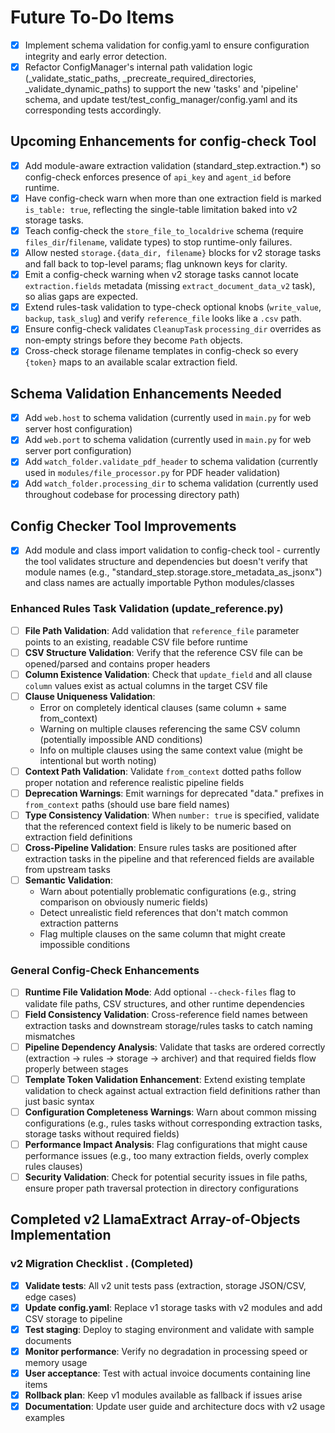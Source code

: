 # Future To-Do Items

- [x] Implement schema validation for config.yaml to ensure configuration integrity and early error detection.
- [x] Refactor ConfigManager's internal path validation logic (_validate_static_paths, _precreate_required_directories, _validate_dynamic_paths) to support the new 'tasks' and 'pipeline' schema, and update test/test_config_manager/config.yaml and its corresponding tests accordingly.

## Upcoming Enhancements for config-check Tool

- [x] Add module-aware extraction validation (standard_step.extraction.*) so config-check enforces presence of `api_key` and `agent_id` before runtime.
- [x] Have config-check warn when more than one extraction field is marked `is_table: true`, reflecting the single-table limitation baked into v2 storage tasks.
- [x] Teach config-check the `store_file_to_localdrive` schema (require `files_dir`/`filename`, validate types) to stop runtime-only failures.
- [x] Allow nested `storage.{data_dir, filename}` blocks for v2 storage tasks and fall back to top-level params; flag unknown keys for clarity.
- [x] Emit a config-check warning when v2 storage tasks cannot locate `extraction.fields` metadata (missing `extract_document_data_v2` task), so alias gaps are expected.
- [x] Extend rules-task validation to type-check optional knobs (`write_value`, `backup`, `task_slug`) and verify `reference_file` looks like a `.csv` path.
- [x] Ensure config-check validates `CleanupTask` `processing_dir` overrides as non-empty strings before they become `Path` objects.
- [x] Cross-check storage filename templates in config-check so every `{token}` maps to an available scalar extraction field.

## Schema Validation Enhancements Needed

- [x] Add `web.host` to schema validation (currently used in `main.py` for web server host configuration)
- [x] Add `web.port` to schema validation (currently used in `main.py` for web server port configuration)
- [x] Add `watch_folder.validate_pdf_header` to schema validation (currently used in `modules/file_processor.py` for PDF header validation)
- [x] Add `watch_folder.processing_dir` to schema validation (currently used throughout codebase for processing directory path)

## Config Checker Tool Improvements

- [x] Add module and class import validation to config-check tool - currently the tool validates structure and dependencies but doesn't verify that module names (e.g., "standard_step.storage.store_metadata_as_jsonx") and class names are actually importable Python modules/classes

### Enhanced Rules Task Validation (update_reference.py)

- [ ] **File Path Validation**: Add validation that `reference_file` parameter points to an existing, readable CSV file before runtime
- [ ] **CSV Structure Validation**: Verify that the reference CSV file can be opened/parsed and contains proper headers
- [ ] **Column Existence Validation**: Check that `update_field` and all clause `column` values exist as actual columns in the target CSV file
- [ ] **Clause Uniqueness Validation**: 
  - Error on completely identical clauses (same column + same from_context)
  - Warning on multiple clauses referencing the same CSV column (potentially impossible AND conditions)
  - Info on multiple clauses using the same context value (might be intentional but worth noting)
- [ ] **Context Path Validation**: Validate `from_context` dotted paths follow proper notation and reference realistic pipeline fields
- [ ] **Deprecation Warnings**: Emit warnings for deprecated "data." prefixes in `from_context` paths (should use bare field names)
- [ ] **Type Consistency Validation**: When `number: true` is specified, validate that the referenced context field is likely to be numeric based on extraction field definitions
- [ ] **Cross-Pipeline Validation**: Ensure rules tasks are positioned after extraction tasks in the pipeline and that referenced fields are available from upstream tasks
- [ ] **Semantic Validation**: 
  - Warn about potentially problematic configurations (e.g., string comparison on obviously numeric fields)
  - Detect unrealistic field references that don't match common extraction patterns
  - Flag multiple clauses on the same column that might create impossible conditions

### General Config-Check Enhancements

- [ ] **Runtime File Validation Mode**: Add optional `--check-files` flag to validate file paths, CSV structures, and other runtime dependencies
- [ ] **Field Consistency Validation**: Cross-reference field names between extraction tasks and downstream storage/rules tasks to catch naming mismatches
- [ ] **Pipeline Dependency Analysis**: Validate that tasks are ordered correctly (extraction → rules → storage → archiver) and that required fields flow properly between stages
- [ ] **Template Token Validation Enhancement**: Extend existing template validation to check against actual extraction field definitions rather than just basic syntax
- [ ] **Configuration Completeness Warnings**: Warn about common missing configurations (e.g., rules tasks without corresponding extraction tasks, storage tasks without required fields)
- [ ] **Performance Impact Analysis**: Flag configurations that might cause performance issues (e.g., too many extraction fields, overly complex rules clauses)
- [ ] **Security Validation**: Check for potential security issues in file paths, ensure proper path traversal protection in directory configurations

## Completed v2 LlamaExtract Array-of-Objects Implementation

### v2 Migration Checklist . (Completed)
- [x] **Validate tests**: All v2 unit tests pass (extraction, storage JSON/CSV, edge cases)
- [x] **Update config.yaml**: Replace v1 storage tasks with v2 modules and add CSV storage to pipeline
- [x] **Test staging**: Deploy to staging environment and validate with sample documents
- [x] **Monitor performance**: Verify no degradation in processing speed or memory usage
- [x] **User acceptance**: Test with actual invoice documents containing line items
- [x] **Rollback plan**: Keep v1 modules available as fallback if issues arise
- [x] **Documentation**: Update user guide and architecture docs with v2 usage examples

